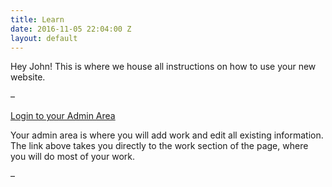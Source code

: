 ```yaml
---
title: Learn
date: 2016-11-05 22:04:00 Z
layout: default
---
```


<div class="skinny-row">

Hey John! This is where we house all instructions on how to use your new website.

–

[Login to your Admin Area](http://manage.siteleaf.com)

Your admin area is where you will add work and edit all existing information. The link above takes you directly to the work section of the page, where you will do most of your work.

–

</div>
